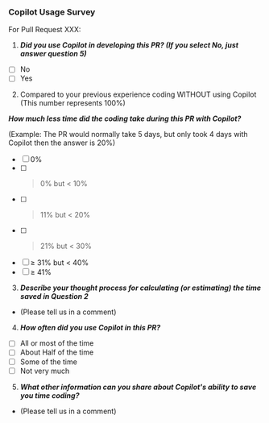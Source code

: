 ### Copilot Usage Survey

For Pull Request XXX:

1. ***Did you use Copilot in developing this PR? (If you select No, just answer question 5)***
- [ ] No
- [ ] Yes

2. Compared to your previous experience coding WITHOUT using Copilot (This number represents 100%)

***How much less time did the coding take during this PR with Copilot?***

(Example: The PR would normally take 5 days, but only took 4 days with Copilot then the answer is 20%)
- [ ] 0%
- [ ] > 0% but < 10%
- [ ] > 11% but < 20%
- [ ] > 21% but < 30%
- [ ] ≥ 31% but < 40%
- [ ] ≥ 41%

3. ***Describe your thought process for calculating (or estimating) the time saved in Question 2***

- (Please tell us in a comment)

4. ***How often did you use Copilot in this PR?***
- [ ] All or most of the time
- [ ] About Half of the time
- [ ] Some of the time
- [ ] Not very much

5. ***What other information can you share about Copilot's ability to save you time coding?*** 

- (Please tell us in a comment)